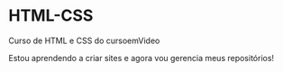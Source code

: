 # HTML-CSS
Curso de HTML e CSS do cursoemVideo

Estou aprendendo a criar sites e agora vou gerencia meus repositórios!